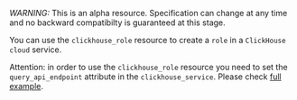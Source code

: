 *WARNING:* This is an alpha resource. Specification can change at any time and no backward compatibilty is guaranteed at this stage.

You can use the `clickhouse_role` resource to create a `role` in a `ClickHouse cloud` service.

Attention: in order to use the `clickhouse_role` resource you need to set the `query_api_endpoint` attribute in the `clickhouse_service`.
Please check [full example](https://github.com/ClickHouse/terraform-provider-clickhouse/blob/main/examples/rbac/main.tf).
